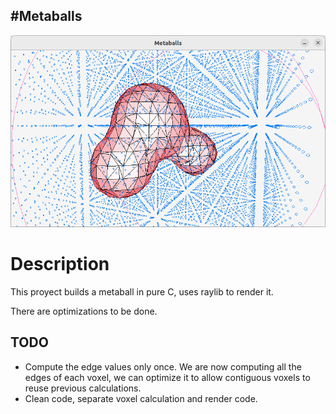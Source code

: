#Metaballs
---
![Thumbnail](./thumbnail.png)

# Description

This proyect builds a metaball in pure C, uses raylib to render it.

There are optimizations to be done.

## TODO

 - Compute the edge values only once. We are now computing all the edges of each voxel, we can optimize it to allow contiguous voxels to reuse previous calculations.
 - Clean code, separate voxel calculation and render code.